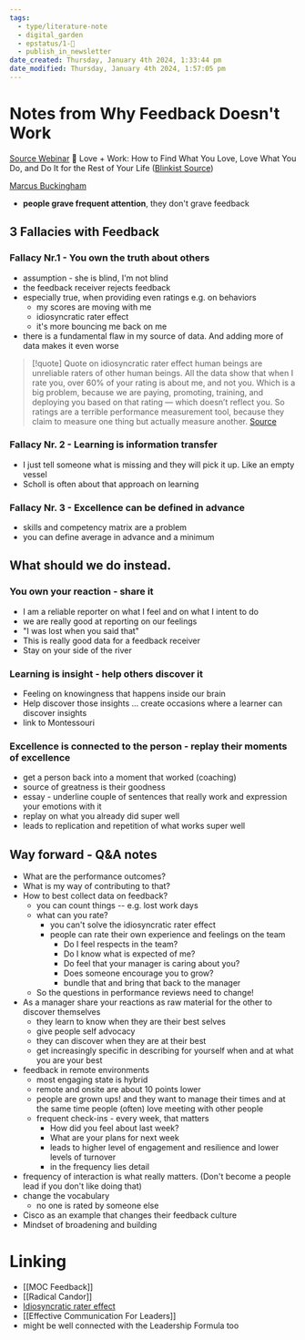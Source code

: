 ```yaml
---
tags:
  - type/literature-note
  - digital_garden
  - epstatus/1-🌱
  - publish_in_newsletter
date_created: Thursday, January 4th 2024, 1:33:44 pm
date_modified: Thursday, January 4th 2024, 1:57:05 pm
---
```

# Notes from Why Feedback Doesn't Work
[Source Webinar](https://hbr.org/webinar/2022/11/why-feedback-doesnt-work-and-what-to-do-instead)
	📖 Love + Work: How to Find What You Love, Love What You Do, and Do It for the Rest of Your Life ([Blinkist Source](https://www.blinkist.com/en/app/books/love-plus-work-en))

[Marcus Buckingham](https://www.linkedin.com/in/marcus-buckingham/)

+ **people grave frequent attention**, they don't grave feedback

## 3 Fallacies with Feedback
### Fallacy Nr.1 - You own the truth about others
* assumption - she is blind, I'm not blind
* the feedback receiver rejects feedback
* especially true, when providing even ratings e.g. on behaviors
	* my scores are moving with me
	* idiosyncratic rater effect
	* it's more bouncing me back on me
* there is a fundamental flaw in my source of data. And adding more of data makes it even worse

> [!quote] Quote on idiosyncratic rater effect
> human beings are unreliable raters of other human beings. All the data show that when I rate you, over 60% of your rating is about me, and not you. Which is a big problem, because we are paying, promoting, training, and deploying you based on that rating — which doesn’t reflect you. So ratings are a terrible performance measurement tool, because they claim to measure one thing but actually measure another. [Source](https://www.marcusbuckingham.com/good-data-bad-data-idiosyncratic-rater-effect/) 

### Fallacy Nr. 2 - Learning is information transfer
+ I just tell someone what is missing and they will pick it up. Like an empty vessel
+ Scholl is often about that approach on learning

### Fallacy Nr. 3 - Excellence can be defined in advance
+ skills and competency matrix are a problem
+ you can define average in advance and a minimum

## What should we do instead.
### You own your reaction - share it
+ I am a reliable reporter on what I feel and on what I intent to do
+ we are really good at reporting on our feelings
+ "I was lost when you said that"
+ This is really good data for a feedback receiver
+ Stay on your side of the river

### Learning is insight - help others discover it
+ Feeling on knowingness that happens inside our brain
+ Help discover those insights ... create occasions where a learner can discover insights
+ link to Montessouri

### Excellence is connected to the person - replay their moments of excellence
+ get a person back into a moment that worked (coaching)
+ source of greatness is their goodness
+ essay - underline couple of sentences that really work and expression your emotions with it
+ replay on what you already did super well
+ leads to replication and repetition of what works super well

## Way forward - Q&A notes
+ What are the performance outcomes? 
+ What is my way of contributing to that?
+ How to best collect data on feedback?
	+ you can count things -- e.g. lost work days
	+ what can you rate?
		+ you can't solve the idiosyncratic rater effect
		+ people can rate their own experience and feelings on the team
			+ Do I feel respects in the team?
			+ Do I know what is expected of me?
			+ Do feel that your manager is caring about you?
			+ Does someone encourage you to grow?
			+ bundle that and bring that back to the manager
	+ So the questions in performance reviews need to change!
+ As a manager share your reactions as raw material for the other to discover themselves
	+ they learn to know when they are their best selves
	+ give people self advocacy
	+ they can discover when they are at their best
	+ get increasingly specific in describing for yourself when and at what you are your best
+ feedback in remote environments
	+ most engaging state is hybrid
	+ remote and onsite are about 10 points lower
	+ people are grown ups! and they want to manage their times and at the same time people (often) love meeting with other people
	+ frequent check-ins - every week, that matters
		+ How did you feel about last week? 
		+ What are your plans for next week
		+ leads to higher level of engagement and resilience and lower levels of turnover
		+ in the frequency lies detail
+ frequency of interaction is what really matters. (Don't become a people lead if you don't like doing that)
+ change the vocabulary
	+ no one is rated by someone else
+ Cisco as an example that changes their feedback culture
+ Mindset of broadening and building

# Linking
+ [[MOC Feedback]]
+ [[Radical Candor]]
+ [Idiosyncratic rater effect](https://www.marcusbuckingham.com/good-data-bad-data-idiosyncratic-rater-effect/)
+ [[Effective Communication For Leaders]]
+ might be well connected with the Leadership Formula too

